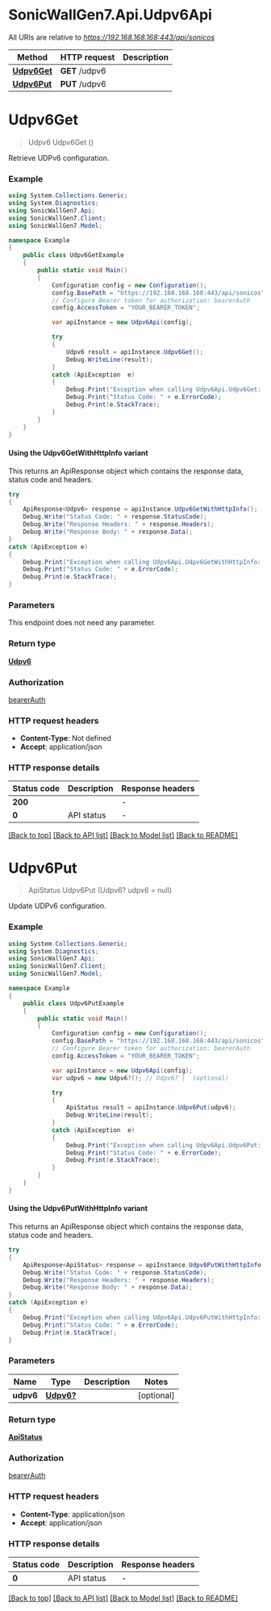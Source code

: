 # SonicWallGen7.Api.Udpv6Api

All URIs are relative to *https://192.168.168.168:443/api/sonicos*

| Method | HTTP request | Description |
|--------|--------------|-------------|
| [**Udpv6Get**](Udpv6Api.md#udpv6get) | **GET** /udpv6 |  |
| [**Udpv6Put**](Udpv6Api.md#udpv6put) | **PUT** /udpv6 |  |

<a id="udpv6get"></a>
# **Udpv6Get**
> Udpv6 Udpv6Get ()



Retrieve UDPv6 configuration.

### Example
```csharp
using System.Collections.Generic;
using System.Diagnostics;
using SonicWallGen7.Api;
using SonicWallGen7.Client;
using SonicWallGen7.Model;

namespace Example
{
    public class Udpv6GetExample
    {
        public static void Main()
        {
            Configuration config = new Configuration();
            config.BasePath = "https://192.168.168.168:443/api/sonicos";
            // Configure Bearer token for authorization: bearerAuth
            config.AccessToken = "YOUR_BEARER_TOKEN";

            var apiInstance = new Udpv6Api(config);

            try
            {
                Udpv6 result = apiInstance.Udpv6Get();
                Debug.WriteLine(result);
            }
            catch (ApiException  e)
            {
                Debug.Print("Exception when calling Udpv6Api.Udpv6Get: " + e.Message);
                Debug.Print("Status Code: " + e.ErrorCode);
                Debug.Print(e.StackTrace);
            }
        }
    }
}
```

#### Using the Udpv6GetWithHttpInfo variant
This returns an ApiResponse object which contains the response data, status code and headers.

```csharp
try
{
    ApiResponse<Udpv6> response = apiInstance.Udpv6GetWithHttpInfo();
    Debug.Write("Status Code: " + response.StatusCode);
    Debug.Write("Response Headers: " + response.Headers);
    Debug.Write("Response Body: " + response.Data);
}
catch (ApiException e)
{
    Debug.Print("Exception when calling Udpv6Api.Udpv6GetWithHttpInfo: " + e.Message);
    Debug.Print("Status Code: " + e.ErrorCode);
    Debug.Print(e.StackTrace);
}
```

### Parameters
This endpoint does not need any parameter.
### Return type

[**Udpv6**](Udpv6.md)

### Authorization

[bearerAuth](../README.md#bearerAuth)

### HTTP request headers

 - **Content-Type**: Not defined
 - **Accept**: application/json


### HTTP response details
| Status code | Description | Response headers |
|-------------|-------------|------------------|
| **200** |  |  -  |
| **0** | API status |  -  |

[[Back to top]](#) [[Back to API list]](../README.md#documentation-for-api-endpoints) [[Back to Model list]](../README.md#documentation-for-models) [[Back to README]](../README.md)

<a id="udpv6put"></a>
# **Udpv6Put**
> ApiStatus Udpv6Put (Udpv6? udpv6 = null)



Update UDPv6 configuration.

### Example
```csharp
using System.Collections.Generic;
using System.Diagnostics;
using SonicWallGen7.Api;
using SonicWallGen7.Client;
using SonicWallGen7.Model;

namespace Example
{
    public class Udpv6PutExample
    {
        public static void Main()
        {
            Configuration config = new Configuration();
            config.BasePath = "https://192.168.168.168:443/api/sonicos";
            // Configure Bearer token for authorization: bearerAuth
            config.AccessToken = "YOUR_BEARER_TOKEN";

            var apiInstance = new Udpv6Api(config);
            var udpv6 = new Udpv6?(); // Udpv6? |  (optional) 

            try
            {
                ApiStatus result = apiInstance.Udpv6Put(udpv6);
                Debug.WriteLine(result);
            }
            catch (ApiException  e)
            {
                Debug.Print("Exception when calling Udpv6Api.Udpv6Put: " + e.Message);
                Debug.Print("Status Code: " + e.ErrorCode);
                Debug.Print(e.StackTrace);
            }
        }
    }
}
```

#### Using the Udpv6PutWithHttpInfo variant
This returns an ApiResponse object which contains the response data, status code and headers.

```csharp
try
{
    ApiResponse<ApiStatus> response = apiInstance.Udpv6PutWithHttpInfo(udpv6);
    Debug.Write("Status Code: " + response.StatusCode);
    Debug.Write("Response Headers: " + response.Headers);
    Debug.Write("Response Body: " + response.Data);
}
catch (ApiException e)
{
    Debug.Print("Exception when calling Udpv6Api.Udpv6PutWithHttpInfo: " + e.Message);
    Debug.Print("Status Code: " + e.ErrorCode);
    Debug.Print(e.StackTrace);
}
```

### Parameters

| Name | Type | Description | Notes |
|------|------|-------------|-------|
| **udpv6** | [**Udpv6?**](Udpv6?.md) |  | [optional]  |

### Return type

[**ApiStatus**](ApiStatus.md)

### Authorization

[bearerAuth](../README.md#bearerAuth)

### HTTP request headers

 - **Content-Type**: application/json
 - **Accept**: application/json


### HTTP response details
| Status code | Description | Response headers |
|-------------|-------------|------------------|
| **0** | API status |  -  |

[[Back to top]](#) [[Back to API list]](../README.md#documentation-for-api-endpoints) [[Back to Model list]](../README.md#documentation-for-models) [[Back to README]](../README.md)

